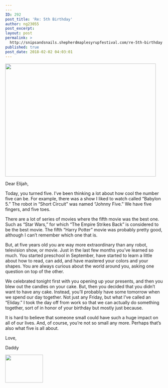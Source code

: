```yaml
---
---
ID: 292
post_title: 'Re: 5th Birthday'
author: ng23055
post_excerpt:
layout: post
permalink: >
  http://snipsandsnails.shepherdmaplesyrupfestival.com/re-5th-birthday
published: true
post_date: 2018-02-02 04:03:01
---
```

<img title="" src="http://snipsandsnails.shepherdmaplesyrupfestival.com/wp-content/uploads/2018/02/null-1.png" alt="" width="480" height="360" />

Dear Elijah,

Today, you turned five. I’ve been thinking a lot about how cool the number five can be. For example, there was a show I liked to watch called “Babylon 5.” The robot in “Short Circuit” was named “Johnny Five.” We have five fingers, and five toes.

There are a lot of series of movies where the fifth movie was the best one. Such as “Star Wars,” for which “The Empire Strikes Back” is considered to be the best movie. The fifth “Harry Potter” movie was probably pretty good, although I can’t remember which one that is.

But, at five years old you are way more extraordinary than any robot, television show, or movie. Just in the last few months you’ve learned so much. You started preschool in September, have started to learn a little about how to read, can add, and have mastered your colors and your shapes. You are always curious about the world around you, asking one question on top of the other.

We celebrated tonight first with you opening up your presents, and then you blew out the candles on your cake. But, then you decided that you didn’t want to have any cake. Instead, you’ll probably have some tomorrow when we spend our day together. Not just any Friday, but what I’ve called an “Eliday.” I took the day off from work so that we can actually do something together, sort of in honor of your birthday but mostly just because.

It is hard to believe that someone small could have such a huge impact on all of our lives. And, of course, you’re not so small any more. Perhaps that’s also what five is all about.

Love,

Daddy

<img title="" src="http://snipsandsnails.shepherdmaplesyrupfestival.com/wp-content/uploads/2018/02/null-2.png" alt="" width="120" height="89" />